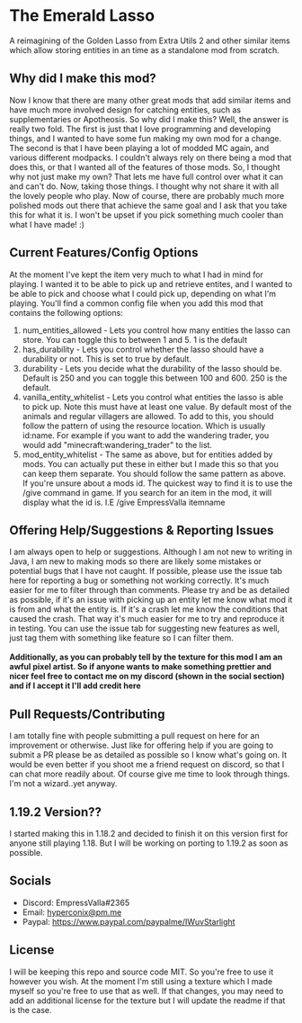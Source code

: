 # The Emerald Lasso
A reimagining of the Golden Lasso from Extra Utils 2 and other similar items which allow storing entities in an time as a standalone mod from scratch.

## Why did I make this mod?
Now I know that there are many other great mods that add similar items and have much more involved design for catching entities, such as supplementaries or Apotheosis. So why did I make this?
Well, the answer is really two fold. The first is just that I love programming and developing things, and I wanted to have some fun making my own mod for a change. The second is that I have been playing a lot
of modded MC again, and various different modpacks. I couldn't always rely on there being a mod that does this, or that I wanted all of the features of those mods. So, I thought
why not just make my own? That lets me have full control over what it can and can't do. Now, taking those things. I thought why not share it with all the lovely people
who play. Now of course, there are probably much more polished mods out there that achieve the same goal and I ask that you take this for what it is. I won't be upset if you pick something much
cooler than what I have made! :)

## Current Features/Config Options
At the moment I've kept the item very much to what I had in mind for playing. I wanted it to be able to pick up and retrieve entites, and I wanted to be able to
pick and choose what I could pick up, depending on what I'm playing. You'll find a common config file when you add this mod that contains the following options:

1. num_entities_allowed - Lets you control how many entities the lasso can store. You can toggle this to between 1 and 5. 1 is the default
2. has_durability - Lets you control whether the lasso should have a durability or not. This is set to true by default.
3. durability - Lets you decide what the durability of the lasso should be. Default is 250 and you can toggle this between 100 and 600. 250 is the default.
4. vanilla_entity_whitelist - Lets you control what entities the lasso is able to pick up. Note this must have at least one value. By default most of the animals
and regular villagers are allowed. To add to this, you should follow the pattern of using the resource location. Which is usually id:name. For example if you want to
add the wandering trader, you would add "minecraft:wandering_trader" to the list. 
5. mod_entity_whitelist - The same as above, but for entities added by mods. You can actually put these in either but I made this so that you can keep them separate. You should follow
the same pattern as above. If you're unsure about a mods id. The quickest way to find it is to use the /give command in game. If you search for an item in the mod, it
will display what the id is. I.E /give EmpressValla itemname

## Offering Help/Suggestions & Reporting Issues
I am always open to help or suggestions. Although I am not new to writing in Java, I am new to making mods so there are likely some mistakes or potential bugs
that I have not caught. If possible, please use the issue tab here for reporting a bug or something not working correctly. It's much easier for me to filter through
than comments. Please try and be as detailed as possible, if it's an issue with picking up an entity let me know what mod it is from and what the entity is. If it's a crash
let me know the conditions that caused the crash. That way it's much easier for me to try and reproduce it in testing. You can use the issue tab for suggesting
new features as well, just tag them with something like feature so I can filter them.
<br>
<br>
**Additionally, as you can probably tell by the texture for this mod I am an awful pixel artist. So if anyone wants to make something prettier and nicer feel free
to contact me on my discord (shown in the social section) and if I accept it I'll add credit here**

## Pull Requests/Contributing
I am totally fine with people submitting a pull request on here for an improvement or otherwise. Just like for offering help if you are going to submit a PR
please be as detailed as possible so I know what's going on. It would be even better if you shoot me a friend request on discord, so that I can chat more 
readily about. Of course give me time to look through things. I'm not a wizard..yet anyway.

## 1.19.2 Version??
I started making this in 1.18.2 and decided to finish it on this version first for anyone still playing 1.18. But I will be working on porting to 1.19.2 as soon as
possible.

## Socials
- Discord: EmpressValla#2365
- Email: hyperconix@pm.me
- Paypal: https://www.paypal.com/paypalme/IWuvStarlight

## License
I will be keeping this repo and source code MIT. So you're free to use it however you wish. At the moment I'm still using a texture which I made myself so you're free
to use that as well. If that changes, you may need to add an additional license for the texture but I will update the readme if that is the case.


